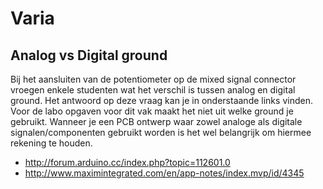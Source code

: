 # Varia

## Analog vs Digital ground
Bij het aansluiten van de potentiometer op de mixed signal connector vroegen enkele studenten wat het verschil is tussen analog en digital ground.
Het antwoord op deze vraag kan je in onderstaande links vinden.
Voor de labo opgaven voor dit vak maakt het niet uit welke ground je gebruikt.
Wanneer je een PCB ontwerp waar zowel analoge als digitale signalen/componenten gebruikt worden is het wel belangrijk om hiermee rekening te houden.
 * http://forum.arduino.cc/index.php?topic=112601.0
 * http://www.maximintegrated.com/en/app-notes/index.mvp/id/4345
